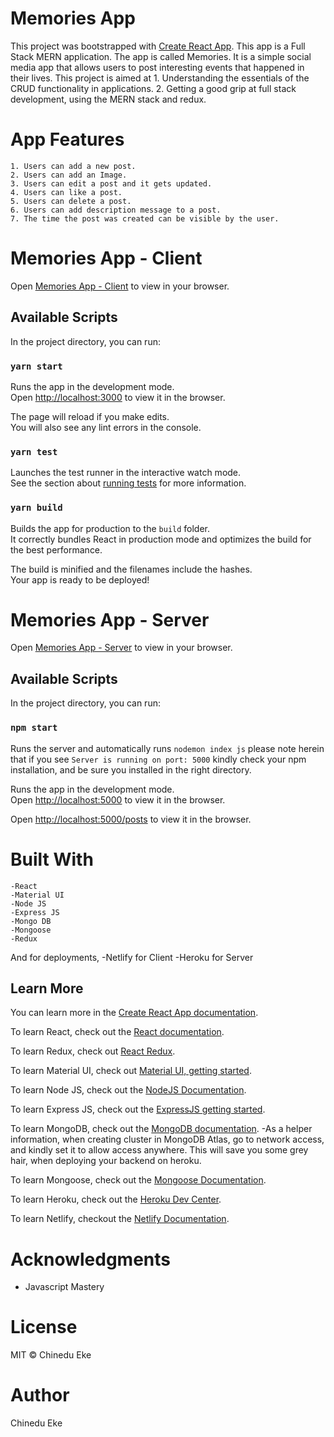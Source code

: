 # Memories App

This project was bootstrapped with [Create React App](https://github.com/facebook/create-react-app).
This app is a Full Stack MERN application. The app is called Memories. It is a simple social media app
that allows users to post interesting events that happened in their lives. This project is aimed at
    1. Understanding the essentials of the CRUD functionality in applications.
    2. Getting a good grip at full stack development, using the MERN stack and redux.

# App Features

    1. Users can add a new post.
    2. Users can add an Image.
    3. Users can edit a post and it gets updated.
    4. Users can like a post.
    5. Users can delete a post.
    6. Users can add description message to a post.
    7. The time the post was created can be visible by the user.

# Memories App - Client

Open [Memories App - Client](https://memories-app-frontend.netlify.app/) to view in your browser.
## Available Scripts

In the project directory, you can run:

### `yarn start`

Runs the app in the development mode.\
Open [http://localhost:3000](http://localhost:3000) to view it in the browser.

The page will reload if you make edits.\
You will also see any lint errors in the console.

### `yarn test`

Launches the test runner in the interactive watch mode.\
See the section about [running tests](https://facebook.github.io/create-react-app/docs/running-tests) for more information.

### `yarn build`

Builds the app for production to the `build` folder.\
It correctly bundles React in production mode and optimizes the build for the best performance.

The build is minified and the filenames include the hashes.\
Your app is ready to be deployed!

# Memories App - Server

Open [Memories App - Server](https://memories-app-backend-resource.herokuapp.com/posts) to view in your browser.
## Available Scripts

In the project directory, you can run:

### `npm start`

Runs the server and automatically runs `nodemon index js` 
please note herein that if you see `Server is running on port: 5000` kindly check your npm installation, and be sure you installed in the right directory.

Runs the app in the development mode.\
Open [http://localhost:5000](http://localhost:5000) to view it in the browser.

Open [http://localhost:5000/posts](http://localhost:5000/posts) to view it in the browser.

# Built With

    -React
    -Material UI
    -Node JS
    -Express JS
    -Mongo DB
    -Mongoose
    -Redux
   And for deployments,
    -Netlify for Client
    -Heroku for Server
## Learn More

You can learn more in the [Create React App documentation](https://facebook.github.io/create-react-app/docs/getting-started).

To learn React, check out the [React documentation](https://reactjs.org/).

To learn Redux, check out [React Redux](https://react-redux.js.org/).

To learn Material UI, check out [Material UI, getting started](https://material-ui.com/getting-started/installation/).

To learn Node JS, check out the [NodeJS Documentation](https://nodejs.org/en/docs/).

To learn Express JS, check out the [ExpressJS getting started](http://expressjs.com/en/starter/installing.html).

To learn MongoDB, check out the [MongoDB documentation](https://docs.mongodb.com/).
    -As a helper information, when creating cluster in MongoDB Atlas, go to network access, and kindly set it to allow access anywhere. This will save you some grey hair, when deploying your backend on heroku.

To learn Mongoose, check out the [Mongoose Documentation](https://mongoosejs.com/docs/).

To learn Heroku, check out the [Heroku Dev Center](https://devcenter.heroku.com/).

To learn Netlify, checkout the [Netlify Documentation](https://docs.netlify.com/).


# Acknowledgments
   - Javascript Mastery 
# License
  MIT © Chinedu Eke  
# Author
  Chinedu Eke
